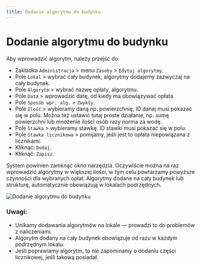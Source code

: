 ```yaml
---
title: Dodanie algorytmu do budynku
---
```


# Dodanie algorytmu do budynku

Aby wprowadzić algorytm, należy przejść do:

- Zakładka `Administracja` > menu `Zasoby` > `Edytuj algorytmy`.
- Pole `Lokal` > wybrać cały budynek, algorytmy dodajemy zazwyczaj na cały budynek.
- Pole `Algorytm` > wybrać nazwę opłaty, algorytmu.
- Pole `Data` > wprowadzić datę, od kiedy ma obowiązywać opłata.
- Pole `Sposób wpr. alg.` > `Zwykły`.
- Pole `Ilość` > wybieramy daną np. powierzchnię, ID danej musi pokazać się w polu. Można też ustawić tutaj proste działanie, np. sumę powierzchni lub mnożenie ilości osób razy norma za wodę.
- Pole `Stawka` > wybieramy stawkę. ID stawki musi pokazać się w polu.
- Pole `Stawka licznikowa` > pomijamy, jeśli jest to opłata niepowiązana z licznikami.
- Kliknąć: `Dodaj`.
- Kliknąć: `Zapisz`.

System powinien zamknąć okno narzędzia. Oczywiście można na raz wprowadzić algorytmy w większej ilości, w tym celu powtarzamy powyższe czynności dla wybranych opłat. Algorytmy dodane na cały budynek lub strukturę, automatycznie obowiązują w lokalach podrzędnych.

![Dodanie algorytmu do budynku](dodaniealgobud.gif)

### Uwagi:

- Unikamy dodawania algorytmów na lokale — prowadzi to do problemów z naliczeniami.
- Algorytm dodany na cały budynek obowiązuje od razu w każdym podrzędnym lokalu.
- Jeśli poprawiamy algorytm, to nie zapominamy o dodaniu części licznikowej, jeśli takową posiadał.